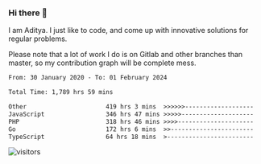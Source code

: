 ### Hi there 👋

I am Aditya. I just like to code, and come up with innovative solutions for regular problems.

Please note that a lot of work I do is on Gitlab and other branches than master, so my contribution graph will be complete mess.

<!--START_SECTION:waka-->

```txt
From: 30 January 2020 - To: 01 February 2024

Total Time: 1,789 hrs 59 mins

Other                      419 hrs 3 mins  >>>>>>-------------------   23.41 %
JavaScript                 346 hrs 47 mins >>>>>--------------------   19.37 %
PHP                        318 hrs 46 mins >>>>---------------------   17.81 %
Go                         172 hrs 6 mins  >>-----------------------   09.62 %
TypeScript                 64 hrs 18 mins  >------------------------   03.59 %
```

<!--END_SECTION:waka-->

![visitors](https://visitor-badge.glitch.me/badge?page_id=BrainBuzzer.visitor-badge&left_color=green&right_color=red)
